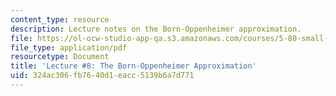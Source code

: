 ```yaml
---
content_type: resource
description: Lecture notes on the Born-Oppenheimer approximation.
file: https://ol-ocw-studio-app-qa.s3.amazonaws.com/courses/5-80-small-molecule-spectroscopy-and-dynamics-fall-2008/324ac306fb7640d1eacc5139b6a7d771_08_580ln_576.pdf
file_type: application/pdf
resourcetype: Document
title: 'Lecture #8: The Born-Oppenheimer Approximation'
uid: 324ac306-fb76-40d1-eacc-5139b6a7d771
---
```

